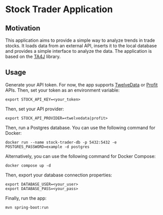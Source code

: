 # Stock Trader Application

## Motivation

This application aims to provide a simple way to analyze trends in trade stocks. It loads data from an external API, inserts it to the local database and provides a simple interface to analyze the data. The application is based on the [TA4J](https://ta4j.github.io/) library.

## Usage

Generate your API token. For now, the app supports [TwelveData](https://api.twelvedata.com) or [Profit](https://api.profit.com) APIs. Then, set your token as an environment variable:
```shell
export STOCK_API_KEY=<your_token>
```

Then, set your API provider:
```shell
export STOCK_API_PROVIDER=<twelvedata|profit>
```

Then, run a Postgres database. You can use the following command for Docker:
```shell
docker run --name stock-trader-db -p 5432:5432 -e POSTGRES_PASSWORD=example -d postgres
```
Alternatively, you can use the following command for Docker Compose:
```shell
docker compose up -d
```

Then, export your database connection properties:
```shell
export DATABASE_USER=<your_user>
export DATABASE_PASS=<your_pass>
```

Finally, run the app:
```shell
mvn spring-boot:run
```